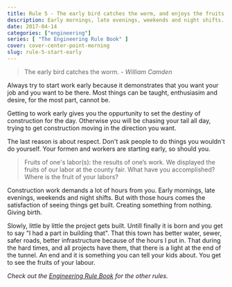 ```yaml
---
title: Rule 5 - The early bird catches the worm, and enjoys the fruits of its labor.
description: Early mornings, late evenings, weekends and night shifts. Why?
date: 2017-04-14
categories: ["engineering"]
series: [ "The Engineering Rule Book" ]
cover: cover-center-point-morning
slug: rule-5-start-early
---
```


> The early bird catches the worm.
> <cite> - William Camden</cite>

Always try to start work early because it demonstrates that you want your job and you want to be there. Most things can be taught, enthusiasim and desire, for the most part, cannot be.

Getting to work early gives you the oppurtunity to set the destiny of construction for the day. Otherwise you will be chasing your tail all day, trying to get construction moving in the direction you want.

The last reason is about respect. Don't ask people to do things you wouldn't do yourself. Your formen and workers are starting early, so should you.

> Fruits of one's labor(s): the results of one’s work. We displayed the fruits of our labor at the county fair. What have you accomplished? Where is the fruit of your labors?

Construction work demands a lot of hours from you. Early mornings, late evenings, weekends and night shifts. But with those hours comes the satisfaction of seeing things get built. Creating something from nothing. Giving birth.

Slowly, little by little the project gets built. Untill finally it is born and you get to say "I had a part in building that". That this town has better water, sewer, safer roads, better infrastructure because of the hours I put in. That during the hard times, and all projects have them, that there is a light at the end of the tunnel. An end and it is something you can tell your kids about. You get to see the fruits of your labour.

_Check out the [Engineering Rule Book](/series/the-engineering-rule-book) for the other rules._
